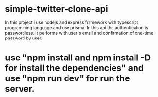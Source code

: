 # simple-twitter-clone-api
In this project i use nodejs and express framework with typescript programming language and use prisma.
In this api the authentication is passwordless. It performs with user's email and confirmation of one-time password by user.
# use "npm install and npm install -D for install the dependencies" and use "npm run dev" for run the server.
